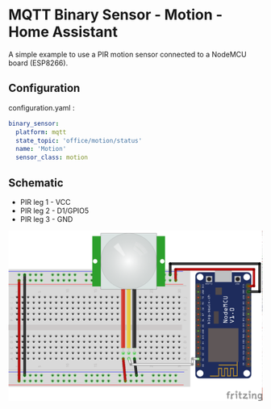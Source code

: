 # MQTT Binary Sensor - Motion - Home Assistant
A simple example to use a PIR motion sensor connected to a NodeMCU board (ESP8266).

## Configuration
configuration.yaml :
```yaml
binary_sensor:
  platform: mqtt
  state_topic: 'office/motion/status'
  name: 'Motion'
  sensor_class: motion
```

## Schematic
- PIR leg 1 - VCC
- PIR leg 2 - D1/GPIO5
- PIR leg 3 - GND

![Schematic](Schematic.png)
